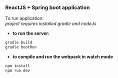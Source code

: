 ### ReactJS + Spring boot application

To run application:  
_project requires installed gradle and nodeJs_

* __to run the server:__
```bash
gradle build
gradle bootRun
```
    
* __to compile and run the webpack in watch mode__
```bash
npm install
npm run dev
```